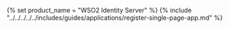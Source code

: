 {% set product_name = "WSO2 Identity Server" %}
{% include "../../../../../includes/guides/applications/register-single-page-app.md" %}